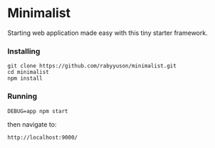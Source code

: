 # Minimalist

Starting web application made easy with this tiny starter framework.

### Installing

```
git clone https://github.com/rabyyuson/minimalist.git
cd minimalist
npm install
```

### Running

```
DEBUG=app npm start
```

then navigate to:

```
http://localhost:9000/
```

